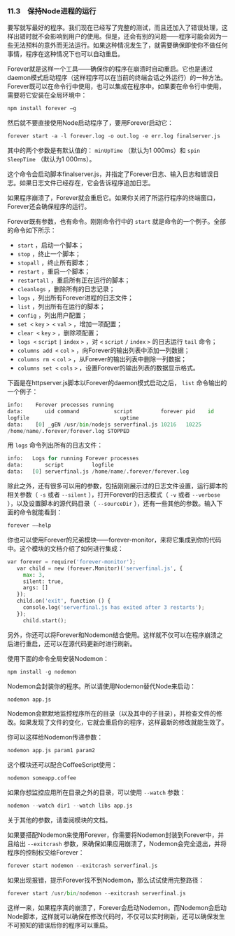 

### 11.3　保持Node进程的运行

要写就写最好的程序。我们现在已经写了完整的测试，而且还加入了错误处理，这样出错时就不会影响到用户的使用。但是，还会有别的问题——程序可能会因为一些无法预料的意外而无法运行。如果这种情况发生了，就需要确保即使你不做任何事情，程序在这种情况下也可以自动重启。

Forever就是这样一个工具——确保你的程序在崩溃时自动重启。它也是通过daemon模式启动程序（这样程序可以在当前的终端会话之外运行）的一种方法。Forever既可以在命令行中使用，也可以集成在程序中。如果要在命令行中使用，需要将它安装在全局环境中：

```python
npm install forever –g
```

然后就不要直接使用Node启动程序了，要用Forever启动它：

```python
forever start -a -l forever.log -o out.log -e err.log finalserver.js
```

其中的两个参数是有默认值的： `minUpTime` （默认为1 000ms）和 `spin SleepTime` （默认为1 000ms）。

这个命令会启动脚本finalserver.js，并指定了Forever日志、输入日志和错误日志。如果日志文件已经存在，它会告诉程序追加日志。

如果程序崩溃了，Forever就会重启它。如果你关闭了所运行程序的终端窗口，Forever还会确保程序的运行。

Forever既有参数，也有命令。刚刚命令行中的 `start` 就是命令的一个例子。全部的命令如下所示：

+ `start` ，启动一个脚本；
+ `stop` ，终止一个脚本；
+ `stopall` ，终止所有脚本；
+ `restart` ，重启一个脚本；
+ `restartall` ，重启所有正在运行的脚本；
+ `cleanlogs` ，删除所有的日志记录；
+ `logs` ，列出所有Forever进程的日志文件；
+ `list` ，列出所有在运行的脚本；
+ `config` ，列出用户配置；
+ `set <` `key` `> <` `val` `>` ，增加一项配置；
+ `clear <` `key` `>` ，删除项配置；
+ `logs <` `script` `|` `index` `>` ，对 `<` `script` `/` `index` `>` 的日志运行 `tail` 命令；
+ `columns add <` `col` `>` ，向Forever的输出列表中添加一列数据；
+ `columns rm <` `col` `>` ，从Forever的输出列表中删除一列数据；
+ `columns set <` `cols` `>` ，设置Forever的输出列表的数据显示格式。

下面是在httpserver.js脚本以Forever的daemon模式启动之后， `list` 命令输出的一个例子：

```python
info:    Forever processes running
data:       uid command           script         forever pid    id
logfile                             uptime
data:    [0] _gEN /usr/bin/nodejs serverfinal.js 10216   10225
/home/name/.forever/forever.log STOPPED
```

用 `logs` 命令列出所有的日志文件：

```python
info:   Logs for running Forever processes
data:       script         logfile
data:   [0] serverfinal.js /home/name/.forever/forever.log
```

除此之外，还有很多可以用的参数，包括刚刚展示过的日志文件设置，运行脚本的相关参数（ `-s` 或者 `--silent` ），打开Forever的日志模式（ `-v` 或者 `--verbose` ），以及设置脚本的源代码目录（ `--sourceDir` ），还有一些其他的参数。输入下面的命令就能看到：

```python
forever ––help
```

你也可以使用Forever的兄弟模块——forever-monitor，来将它集成到你的代码中。这个模块的文档介绍了如何进行集成：

```python
var forever = require('forever-monitor');
   var child = new (forever.Monitor)('serverfinal.js', {
     max: 3,
     silent: true,
     args: [] 
   }); 
   child.on('exit', function () {
     console.log('serverfinal.js has exited after 3 restarts');
   });
     child.start();
```

另外，你还可以将Forever和Nodemon结合使用。这样就不仅可以在程序崩溃之后进行重启，还可以在源代码更新时进行刷新。

使用下面的命令全局安装Nodemon：

```python
npm install -g nodemon
```

Nodemon会封装你的程序。所以请使用Nodemon替代Node来启动：

```python
nodemon app.js
```

Nodemon会默默地监控程序所在的目录（以及其中的子目录），并检查文件的修改。如果发现了文件的变化，它就会重启你的程序，这样最新的修改就能生效了。

你可以这样给Nodemon传递参数：

```python
nodemon app.js param1 param2
```

这个模块还可以配合CoffeeScript使用：

```python
nodemon someapp.coffee
```

如果你想监控应用所在目录之外的目录，可以使用 `--watch` 参数：

```python
nodemon --watch dir1 --watch libs app.js
```

关于其他的参数，请查阅模块的文档。

如果要搭配Nodemon来使用Forever，你需要将Nodemon封装到Forever中，并且给出 `--exitcrash` 参数，来确保如果应用崩溃了，Nodemon会完全退出，并将程序的控制权交给Forever：

```python
forever start nodemon --exitcrash serverfinal.js
```

如果出现报错，提示Forever找不到Nodemon，那么试试使用完整路径：

```python
forever start /usr/bin/nodemon --exitcrash serverfinal.js
```

这样一来，如果程序真的崩溃了，Forever会启动Nodemon，而Nodemon会启动Node脚本，这样就可以确保在修改代码时，不仅可以实时刷新，还可以确保发生不可预知的错误后你的程序可以重启。

